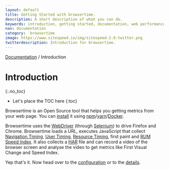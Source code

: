 ```yaml
---
layout: default
title: Getting Started with browsertime.
description: A short description of what you can do.
keywords: introduction, getting started, documentation, web performance, browsertime
nav: documentation
category:  browsertime
image: https://www.sitespeed.io/img/sitespeed-2.0-twitter.png
twitterdescription: Introduction for browsertime.
---
```

[Documentation](/documentation/browsertime/) / Introduction

# Introduction
{:.no_toc}

* Let's place the TOC here
{:toc}

Browsertime is an Open Source tool that helps you getting metrics from your web page. You can [install](../installation/) it using [npm](https://www.npmjs.org/)/[yarn](https://yarnpkg.com/)/[Docker](https://www.docker.com/).

Browsertime uses the [WebDriver](https://www.w3.org/TR/webdriver/) (through [Selenium](http://seleniumhq.github.io/selenium/docs/api/javascript/index.html)) to drive Firefox and Chrome. Browsertime loads a URL, executes JavaScript that collect [Navigation Timing](http://kaaes.github.io/timing/info.html), [User Timing](http://www.html5rocks.com/en/tutorials/webperformance/usertiming/),
[Resource Timing](http://www.w3.org/TR/resource-timing/), first paint and [RUM Speed Index](https://github.com/WPO-Foundation/RUM-SpeedIndex). It also collects a [HAR](http://www.softwareishard.com/blog/har-12-spec/) file and can record a video of the browser screen and analyse the video to get metrics like First Visual Change and Speed Index.

Yep that's it. Now head over to the [configuration](../configuration/) or to the [details](../details/).
